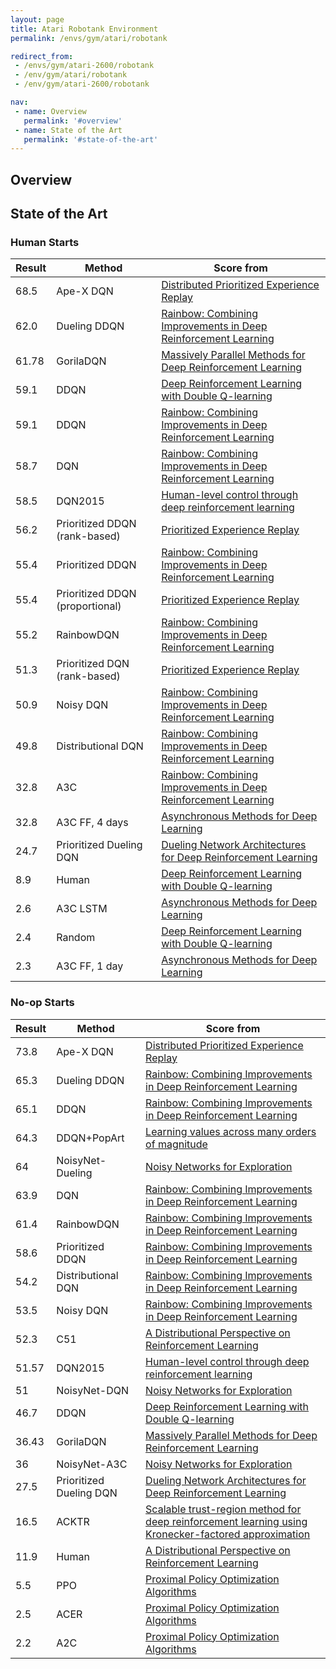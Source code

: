 ```yaml
---
layout: page
title: Atari Robotank Environment
permalink: /envs/gym/atari/robotank

redirect_from:
 - /envs/gym/atari-2600/robotank
 - /env/gym/atari/robotank
 - /env/gym/atari-2600/robotank

nav:
 - name: Overview
   permalink: '#overview'
 - name: State of the Art
   permalink: '#state-of-the-art'
---
```



## Overview

## State of the Art

### Human Starts

| Result | Method | Score from |
|--------|--------|------------|
| 68.5 | Ape-X DQN | [Distributed Prioritized Experience Replay](https://arxiv.org/abs/1803.00933) |
| 62.0 | Dueling DDQN | [Rainbow: Combining Improvements in Deep Reinforcement Learning](https://arxiv.org/abs/1710.02298) |
| 61.78 | GorilaDQN | [Massively Parallel Methods for Deep Reinforcement Learning](https://arxiv.org/abs/1507.04296) |
| 59.1 | DDQN | [Deep Reinforcement Learning with Double Q-learning](https://arxiv.org/abs/1509.06461) |
| 59.1 | DDQN | [Rainbow: Combining Improvements in Deep Reinforcement Learning](https://arxiv.org/abs/1710.02298) |
| 58.7 | DQN | [Rainbow: Combining Improvements in Deep Reinforcement Learning](https://arxiv.org/abs/1710.02298) |
| 58.5 | DQN2015 | [Human-level control through deep reinforcement learning](https://web.stanford.edu/class/psych209/Readings/MnihEtAlHassibis15NatureControlDeepRL.pdf) |
| 56.2 | Prioritized DDQN (rank-based) | [Prioritized Experience Replay](https://arxiv.org/abs/1511.05952) |
| 55.4 | Prioritized DDQN | [Rainbow: Combining Improvements in Deep Reinforcement Learning](https://arxiv.org/abs/1710.02298) |
| 55.4 | Prioritized DDQN (proportional) | [Prioritized Experience Replay](https://arxiv.org/abs/1511.05952) |
| 55.2 | RainbowDQN | [Rainbow: Combining Improvements in Deep Reinforcement Learning](https://arxiv.org/abs/1710.02298) |
| 51.3 | Prioritized DQN (rank-based) | [Prioritized Experience Replay](https://arxiv.org/abs/1511.05952) |
| 50.9 | Noisy DQN | [Rainbow: Combining Improvements in Deep Reinforcement Learning](https://arxiv.org/abs/1710.02298) |
| 49.8 | Distributional DQN | [Rainbow: Combining Improvements in Deep Reinforcement Learning](https://arxiv.org/abs/1710.02298) |
| 32.8 | A3C | [Rainbow: Combining Improvements in Deep Reinforcement Learning](https://arxiv.org/abs/1710.02298) |
| 32.8 | A3C FF, 4 days | [Asynchronous Methods for Deep Learning](https://arxiv.org/abs/1602.01783) |
| 24.7 | Prioritized Dueling DQN | [Dueling Network Architectures for Deep Reinforcement Learning](https://arxiv.org/abs/1511.06581) |
| 8.9 | Human | [Deep Reinforcement Learning with Double Q-learning](https://arxiv.org/abs/1509.06461) |
| 2.6 | A3C LSTM | [Asynchronous Methods for Deep Learning](https://arxiv.org/abs/1602.01783) |
| 2.4 | Random | [Deep Reinforcement Learning with Double Q-learning](https://arxiv.org/abs/1509.06461) |
| 2.3 | A3C FF, 1 day | [Asynchronous Methods for Deep Learning](https://arxiv.org/abs/1602.01783) |

### No-op Starts

| Result | Method | Score from |
|--------|--------|------------|
| 73.8 | Ape-X DQN | [Distributed Prioritized Experience Replay](https://arxiv.org/abs/1803.00933) |
| 65.3 | Dueling DDQN | [Rainbow: Combining Improvements in Deep Reinforcement Learning](https://arxiv.org/abs/1710.02298) |
| 65.1 | DDQN | [Rainbow: Combining Improvements in Deep Reinforcement Learning](https://arxiv.org/abs/1710.02298) |
| 64.3 | DDQN+PopArt | [Learning values across many orders of magnitude](https://arxiv.org/abs/1602.07714) |
| 64 | NoisyNet-Dueling | [Noisy Networks for Exploration](https://arxiv.org/abs/1706.10295) |
| 63.9 | DQN | [Rainbow: Combining Improvements in Deep Reinforcement Learning](https://arxiv.org/abs/1710.02298) |
| 61.4 | RainbowDQN | [Rainbow: Combining Improvements in Deep Reinforcement Learning](https://arxiv.org/abs/1710.02298) |
| 58.6 | Prioritized DDQN | [Rainbow: Combining Improvements in Deep Reinforcement Learning](https://arxiv.org/abs/1710.02298) |
| 54.2 | Distributional DQN | [Rainbow: Combining Improvements in Deep Reinforcement Learning](https://arxiv.org/abs/1710.02298) |
| 53.5 | Noisy DQN | [Rainbow: Combining Improvements in Deep Reinforcement Learning](https://arxiv.org/abs/1710.02298) |
| 52.3 | C51 | [A Distributional Perspective on Reinforcement Learning](https://arxiv.org/abs/1707.06887) |
| 51.57 | DQN2015 | [Human-level control through deep reinforcement learning](https://web.stanford.edu/class/psych209/Readings/MnihEtAlHassibis15NatureControlDeepRL.pdf) |
| 51 | NoisyNet-DQN | [Noisy Networks for Exploration](https://arxiv.org/abs/1706.10295) |
| 46.7 | DDQN | [Deep Reinforcement Learning with Double Q-learning](https://arxiv.org/abs/1509.06461) |
| 36.43 | GorilaDQN | [Massively Parallel Methods for Deep Reinforcement Learning](https://arxiv.org/abs/1507.04296) |
| 36 | NoisyNet-A3C | [Noisy Networks for Exploration](https://arxiv.org/abs/1706.10295) |
| 27.5 | Prioritized Dueling DQN | [Dueling Network Architectures for Deep Reinforcement Learning](https://arxiv.org/abs/1511.06581) |
| 16.5 | ACKTR | [Scalable trust-region method for deep reinforcement learning using Kronecker-factored approximation](https://arxiv.org/abs/1708.05144) |
| 11.9 | Human | [A Distributional Perspective on Reinforcement Learning](https://arxiv.org/abs/1707.06887) |
| 5.5 | PPO | [Proximal Policy Optimization Algorithms](https://arxiv.org/abs/1707.06347) |
| 2.5 | ACER | [Proximal Policy Optimization Algorithms](https://arxiv.org/abs/1707.06347) |
| 2.2 | A2C | [Proximal Policy Optimization Algorithms](https://arxiv.org/abs/1707.06347) |

